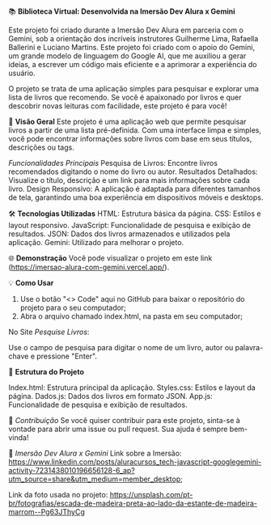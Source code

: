 📚 **Biblioteca Virtual: Desenvolvida na Imersão Dev Alura x Gemini**


Este projeto foi criado durante a Imersão Dev Alura em parceria com o Gemini, sob a orientação dos incríveis instrutores Guilherme Lima, Rafaella Ballerini e Luciano Martins. 
Este projeto foi criado com o apoio do Gemini, um grande modelo de linguagem do Google AI, que me auxiliou a gerar ideias, a escrever um código mais eficiente e a aprimorar a experiência do usuário.


O projeto se trata de uma aplicação simples para pesquisar e explorar uma lista de livros que recomendo. Se você é apaixonado por livros e quer descobrir novas leituras com facilidade, este projeto é para você!



🚀 **Visão Geral**
Este projeto é uma aplicação web que permite pesquisar livros a partir de uma lista pré-definida. Com uma interface limpa e simples, você pode encontrar informações sobre livros com base em seus títulos, descrições ou tags.


*Funcionalidades Principais*
Pesquisa de Livros: Encontre livros recomendados digitando o nome do livro ou autor.
Resultados Detalhados: Visualize o título, descrição e um link para mais informações sobre cada livro.
Design Responsivo: A aplicação é adaptada para diferentes tamanhos de tela, garantindo uma boa experiência em dispositivos móveis e desktops.


🛠️ **Tecnologias Utilizadas**
HTML: Estrutura básica da página.
CSS: Estilos e layout responsivo.
JavaScript: Funcionalidade de pesquisa e exibição de resultados.
JSON: Dados dos livros armazenados e utilizados pela aplicação.
Gemini: Utilizado para melhorar o projeto.


🌐 **Demonstração**
Você pode visualizar o projeto em este link (https://imersao-alura-com-gemini.vercel.app/).



💡 **Como Usar**

1. Use o botão "<> Code" aqui no GitHub para baixar o repositório do projeto para o seu computador;
2. Abra o arquivo chamado index.html, na pasta em seu computador;

No Site *Pesquise Livros*:

Use o campo de pesquisa para digitar o nome de um livro, autor ou palavra-chave e pressione "Enter".


📁 **Estrutura do Projeto**

Index.html: Estrutura principal da aplicação.
Styles.css: Estilos e layout da página.
Dados.js: Dados dos livros em formato JSON.
App.js: Funcionalidade de pesquisa e exibição de resultados.


🤖 *Contribuição*
Se você quiser contribuir para este projeto, sinta-se à vontade para abrir uma issue ou pull request. Sua ajuda é sempre bem-vinda!



📄 *Imersão Dev Alura x Gemini*
Link sobre a Imersão: https://www.linkedin.com/posts/aluracursos_tech-javascript-googlegemini-activity-7231438010196656128-6_ap?utm_source=share&utm_medium=member_desktop;

Link da foto usada no projeto: https://unsplash.com/pt-br/fotografias/escada-de-madeira-preta-ao-lado-da-estante-de-madeira-marrom--Pg63JThyCg


